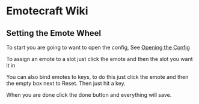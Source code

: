 # Emotecraft Wiki

## Setting the Emote Wheel

To start you are going to want to open the config, See [Opening the Config](./mod-config#opening-the-config)

To assign an emote to a slot just click the emote and then the slot you want it in

You can also bind emotes to keys, to do this just click the emote and then the empty box next to Reset. Then just hit a key.

When you are done click the done button and everything will save.
